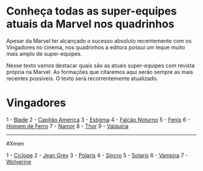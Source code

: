 # Conheça todas as super-equipes atuais da Marvel nos quadrinhos

Apesar da Marvel ter alcançado o sucesso absoluto recentemente com os Vingadores no cinema, nos quadrinhos a editora possui um leque muito mais amplo de super-equipes.

Nesse texto vamos destacar quais são as atuais super-equipes com revista própria na Marvel. As formações que citaremos aqui serão sempre as mais recentes possíveis. O texto será recorrentemente atualizado.

# Vingadores

1 - [Blade](vingadores/blade.md)
2 - [Capitão America](vingadores/capitao-america.md)
3 - [Estigma](vingadores/estigma.md)
4 - [Falcão Noturno](vingadores/falcao-noturno.md)
5 - [Fenix](vingadores/fenix.md)
6 - [Homem de Ferro](vingadores/homem-de-ferro.md)
7 - [Namor](vingadores/namor.md)
8 - [Thor](vingadores/thor.md)
9 - [Valquiria](vingadores/valquiria.md)

---

#Xmen

1 - [Ciclope](xmen/ciclope.md)
2 - [Jean Grey](xmen/jean-grey.md)
3 - [Polaris](xmen/polaris.md)
4 - [Sincro](xmen/sincro.md)
5 - [Solaris](xmen/solaris.md)
6 - [Vampira](xmen/vampira.md)
7 - [Wolverine](xmen/wolverine.md)
